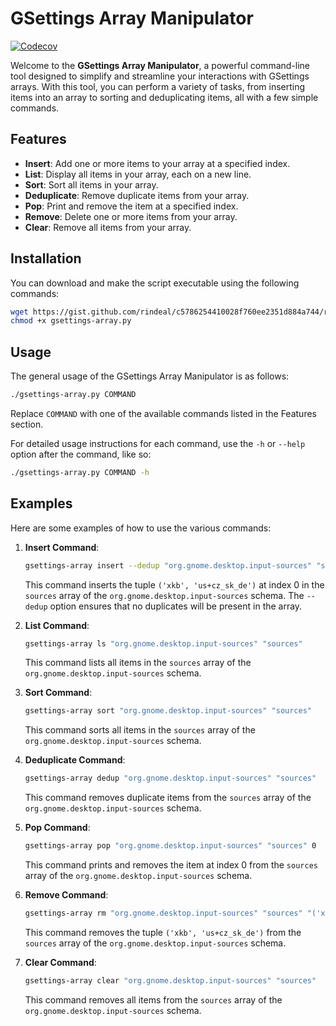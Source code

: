# GSettings Array Manipulator

[![Codecov](https://img.shields.io/codecov/c/github/rindeal/gsettings-array)](https://app.codecov.io/github/rindeal/gsettings-array/blob/master/gsettings_array.py)

Welcome to the **GSettings Array Manipulator**, a powerful command-line tool designed to simplify and streamline your interactions with GSettings arrays. With this tool, you can perform a variety of tasks, from inserting items into an array to sorting and deduplicating items, all with a few simple commands.

## Features

- **Insert**: Add one or more items to your array at a specified index.
- **List**: Display all items in your array, each on a new line.
- **Sort**: Sort all items in your array.
- **Deduplicate**: Remove duplicate items from your array.
- **Pop**: Print and remove the item at a specified index.
- **Remove**: Delete one or more items from your array.
- **Clear**: Remove all items from your array.

## Installation

You can download and make the script executable using the following commands:

```bash
wget https://gist.github.com/rindeal/c5786254410028f760ee2351d884a744/raw/gsettings-array.py
chmod +x gsettings-array.py
```

## Usage

The general usage of the GSettings Array Manipulator is as follows:

```bash
./gsettings-array.py COMMAND
```

Replace `COMMAND` with one of the available commands listed in the Features section.

For detailed usage instructions for each command, use the `-h` or `--help` option after the command, like so:

```bash
./gsettings-array.py COMMAND -h
```

## Examples

Here are some examples of how to use the various commands:

1. **Insert Command**:

    ```bash
    gsettings-array insert --dedup "org.gnome.desktop.input-sources" "sources" 0 "('xkb', 'us+cz_sk_de')"
    ```

    This command inserts the tuple `('xkb', 'us+cz_sk_de')` at index 0 in the `sources` array of the `org.gnome.desktop.input-sources` schema. The `--dedup` option ensures that no duplicates will be present in the array.

2. **List Command**:

    ```bash
    gsettings-array ls "org.gnome.desktop.input-sources" "sources"
    ```

    This command lists all items in the `sources` array of the `org.gnome.desktop.input-sources` schema.

3. **Sort Command**:

    ```bash
    gsettings-array sort "org.gnome.desktop.input-sources" "sources"
    ```

    This command sorts all items in the `sources` array of the `org.gnome.desktop.input-sources` schema.

4. **Deduplicate Command**:

    ```bash
    gsettings-array dedup "org.gnome.desktop.input-sources" "sources"
    ```

    This command removes duplicate items from the `sources` array of the `org.gnome.desktop.input-sources` schema.

5. **Pop Command**:

    ```bash
    gsettings-array pop "org.gnome.desktop.input-sources" "sources" 0
    ```

    This command prints and removes the item at index 0 from the `sources` array of the `org.gnome.desktop.input-sources` schema.

6. **Remove Command**:

    ```bash
    gsettings-array rm "org.gnome.desktop.input-sources" "sources" "('xkb', 'us+cz_sk_de')"
    ```

    This command removes the tuple `('xkb', 'us+cz_sk_de')` from the `sources` array of the `org.gnome.desktop.input-sources` schema.

7. **Clear Command**:

    ```bash
    gsettings-array clear "org.gnome.desktop.input-sources" "sources"
    ```

    This command removes all items from the `sources` array of the `org.gnome.desktop.input-sources` schema.
